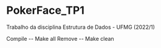 # PokerFace_TP1
Trabalho da disciplina Estrutura de Dados - UFMG (2022/1)


Compile -- Make all
Remove -- Make clean
